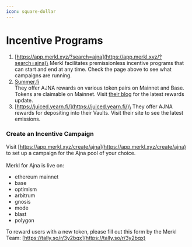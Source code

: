 ```yaml
---
icon: square-dollar
---
```


# Incentive Programs

1. [https://app.merkl.xyz/?search=ajna](https://app.merkl.xyz/?search=ajna)\
   Merkl facilitates premissionless incentive programs that can start and end at any time. Check the page above to see what campaigns are running.
2. [Summer.fi](https://summer.fi/ajna)\
   They offer AJNA rewards on various token pairs on Mainnet and Base. Tokens are claimable on Mainnet. Visit [their blog](https://blog.summer.fi/) for the latest rewards update.
3. [https://juiced.yearn.fi/](https://juiced.yearn.fi/)\
   They offer AJNA rewards for depositing into their Vaults. Visit their site to see the latest emissions.



### Create an Incentive Campaign

Visit [https://app.merkl.xyz/create/ajna](https://app.merkl.xyz/create/ajna) to set up a campaign for the Ajna pool of your choice.\
\
Merkl for Ajna is live on:

* ethereum mainnet
* base
* optimism
* arbitrum
* gnosis
* mode
* blast
* polygon

To reward users with a new token, please fill out this form by the Merkl Team: [https://tally.so/r/3y2bqx](https://tally.so/r/3y2bqx)
